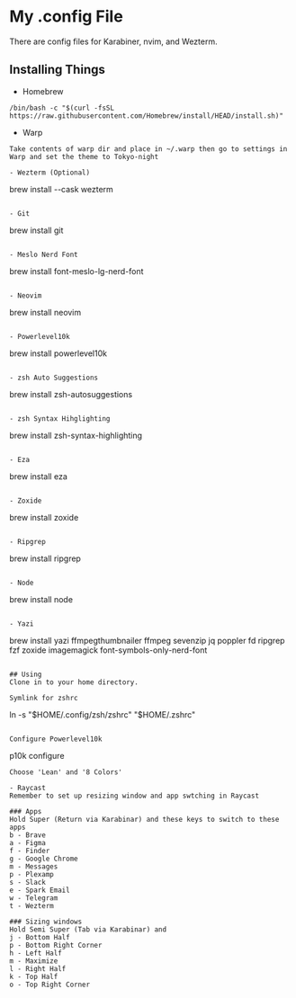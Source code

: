 # My .config File

There are config files for Karabiner, nvim, and Wezterm.

## Installing Things

- Homebrew

```
/bin/bash -c "$(curl -fsSL https://raw.githubusercontent.com/Homebrew/install/HEAD/install.sh)"
```

- Warp

```
Take contents of warp dir and place in ~/.warp then go to settings in Warp and set the theme to Tokyo-night

- Wezterm (Optional)
```

brew install --cask wezterm

```

- Git
```

brew install git

```

- Meslo Nerd Font
```

brew install font-meslo-lg-nerd-font

```

- Neovim
```

brew install neovim

```

- Powerlevel10k
```

brew install powerlevel10k

```

- zsh Auto Suggestions
```

brew install zsh-autosuggestions

```

- zsh Syntax Hihglighting
```

brew install zsh-syntax-highlighting

```

- Eza
```

brew install eza

```

- Zoxide
```

brew install zoxide

```

- Ripgrep
```

brew install ripgrep

```

- Node
```

brew install node

```

- Yazi
```

brew install yazi ffmpegthumbnailer ffmpeg sevenzip jq poppler fd ripgrep fzf zoxide imagemagick font-symbols-only-nerd-font

```

## Using
Clone in to your home directory.

Symlink for zshrc
```

ln -s "$HOME/.config/zsh/zshrc" "$HOME/.zshrc"

```

Configure Powerlevel10k
```

p10k configure

```
Choose 'Lean' and '8 Colors'

- Raycast
Remember to set up resizing window and app swtching in Raycast

### Apps
Hold Super (Return via Karabinar) and these keys to switch to these apps
b - Brave
a - Figma
f - Finder
g - Google Chrome
m - Messages
p - Plexamp
s - Slack
e - Spark Email
w - Telegram
t - Wezterm

### Sizing windows
Hold Semi Super (Tab via Karabinar) and
j - Bottom Half
p - Bottom Right Corner
h - Left Half
m - Maximize
l - Right Half
k - Top Half
o - Top Right Corner
```
